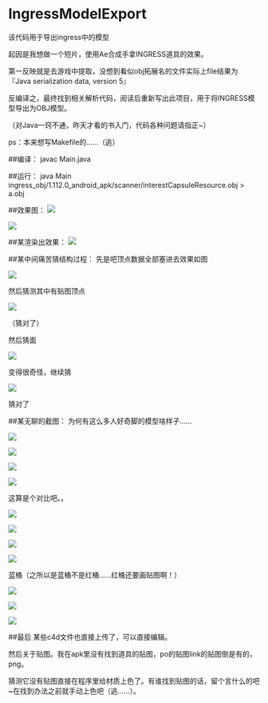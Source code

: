# IngressModelExport
该代码用于导出ingress中的模型

起因是我想做一个短片，使用Ae合成手拿INGRESS道具的效果。

第一反映就是去游戏中提取，没想到看似obj拓展名的文件实际上file结果为『Java serialization data, version 5』

反编译之，最终找到相关解析代码，阅读后重新写出此项目，用于将INGRESS模型导出为OBJ模型。

（对Java一窍不通，昨天才看的书入门，代码各种问题请指正~）

ps：本来想写Makefile的……（逃）

##编译：
javac Main.java

##运行：
java Main ingress_obj/1.112.0_android_apk/scanner/interestCapsuleResource.obj > a.obj

##效果图：
![](https://github.com/YJBeetle/ingress_obj_reader/raw/master/demo/img/E948CD1C-4024-4F32-AB03-137156229EB5.png)

![](https://github.com/YJBeetle/ingress_obj_reader/raw/master/demo/img/F1DA3AB1-2EEB-420C-BAFB-03A8A5EF653C.png)

##某渲染出效果：
![](https://github.com/YJBeetle/IngressModelExport/raw/master/demo/xmp/out.png)

##某中间痛苦猜结构过程：
先是吧顶点数据全部塞进去效果如图

![](https://github.com/YJBeetle/IngressModelExport/raw/master/demo/img/CA8E10EC-0DAB-4998-9500-33DFB3AF13E6.png)

然后猜测其中有贴图顶点

![](https://github.com/YJBeetle/IngressModelExport/raw/master/demo/img/3CDCFE93-D327-4923-BD1C-F9B67A1B4E50.png)

（猜对了）

然后猜面

![](https://github.com/YJBeetle/IngressModelExport/raw/master/demo/img/7A1718A1-53CF-4DE4-BE73-BCAA2025150B.png)

变得很奇怪，继续猜

![](https://github.com/YJBeetle/IngressModelExport/raw/master/demo/img/F1DA3AB1-2EEB-420C-BAFB-03A8A5EF653C.png)

猜对了

##某无聊的截图：
为何有这么多人好奇脚的模型啥样子……

![](https://github.com/YJBeetle/IngressModelExport/raw/master/demo/img/5C207686-18BA-4011-8255-BB5143467696.png)

![](https://github.com/YJBeetle/IngressModelExport/raw/master/demo/img/ECE710E6-AFFA-470F-883A-193FDA0F51F5.png)

![](https://github.com/YJBeetle/IngressModelExport/raw/master/demo/img/2CBD1D88-D207-495D-8B1C-19955D870FEE.png)

![](https://github.com/YJBeetle/IngressModelExport/raw/master/demo/img/358A3E7E-8491-4A47-88F0-CF6679B034B3.png)

这算是个对比吧。。

![](https://github.com/YJBeetle/IngressModelExport/raw/master/demo/img/58DFF6CF-2716-449E-B0EA-B4D57E583380.png)

![](https://github.com/YJBeetle/IngressModelExport/raw/master/demo/img/794563DE17C3C8E8961BDB2D91DA3F00.jpg)

![](https://github.com/YJBeetle/IngressModelExport/raw/master/demo/img/3CA56725-4AEF-48F5-B823-3766D5BB9556.png)

![](https://github.com/YJBeetle/IngressModelExport/raw/master/demo/img/D4C4829B6796C5E601B470D9CC66BA5F.jpg)

蓝桶（之所以是蓝桶不是红桶……红桶还要画贴图啊！）

![](https://github.com/YJBeetle/IngressModelExport/raw/master/demo/img/25CF7876-8CE1-48DE-B6BE-F6B8C30D27D5.png)

![](https://github.com/YJBeetle/IngressModelExport/raw/master/demo/img/932ADE11-BD38-44A1-9D3E-3A8AFB6B0BF0.png)

![](https://github.com/YJBeetle/IngressModelExport/raw/master/demo/img/CEE64625-A5B0-4734-99C1-D5C601B288A5.png)

##最后
某些c4d文件也直接上传了，可以直接编辑。

然后关于贴图。我在apk里没有找到道具的贴图，po的贴图link的贴图倒是有的，png。

猜测它没有贴图直接在程序里给材质上色了。有谁找到贴图的话，留个言什么的吧~在找到办法之前就手动上色吧（逃……）。

